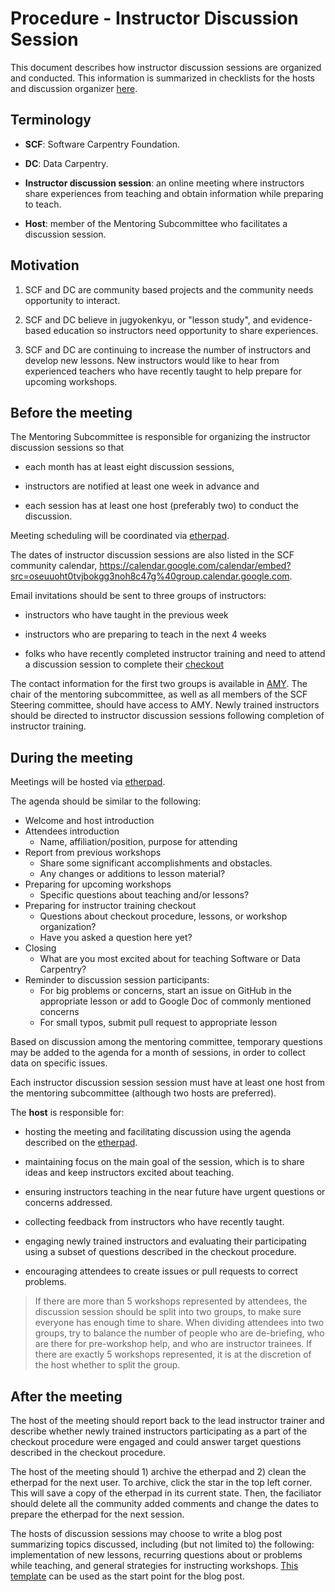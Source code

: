 # Procedure - Instructor Discussion Session

This document describes how instructor discussion sessions
are organized and conducted.  This information is summarized in 
checklists for the hosts and discussion organizer [here](checklists-discussion-sessions.md).  

## Terminology

-   **SCF**: Software Carpentry Foundation.

-   **DC**: Data Carpentry.

-   **Instructor discussion session**: an online meeting
    where instructors share experiences from teaching and
    obtain information while preparing to teach.

-   **Host**: member of the Mentoring Subcommittee
    who facilitates a discussion session.

## Motivation

1.  SCF and DC are community based projects
    and the community needs opportunity to interact.

2.  SCF and DC believe in jugyokenkyu, or "lesson study",
    and evidence-based education so instructors need opportunity to share experiences.

3. SCF and DC are continuing to increase the number of instructors
   and develop new lessons. New instructors would like to hear from 
   experienced teachers who have recently taught to help prepare for upcoming workshops.

## Before the meeting

The Mentoring Subcommittee is responsible for organizing
the instructor discussion sessions so that

-   each month has at least eight discussion sessions,

-   instructors are notified at least one week in advance and

-   each session has at least one host (preferably two) to conduct the discussion.

Meeting scheduling will be coordinated via [etherpad](http://pad.software-carpentry.org/instructor-discussion).

The dates of instructor discussion sessions are also listed
in the SCF community calendar,
https://calendar.google.com/calendar/embed?src=oseuuoht0tvjbokgg3noh8c47g%40group.calendar.google.com.

Email invitations should be sent to three groups of instructors:

- instructors who have taught in the previous week

- instructors who are preparing to teach in the next 4 weeks

- folks who have recently completed instructor training and need to
  attend a discussion session to complete their [checkout](https://swcarpentry.github.io/instructor-training/checkout/)

The contact information for the first two groups is available in [AMY](https://amy.software-carpentry.org/workshops/). 
The chair of the mentoring subcommittee, as well as all members of the SCF Steering committee, 
should have access to AMY. Newly trained instructors should be directed to instructor discussion sessions 
following completion of instructor training.  

## During the meeting

Meetings will be hosted via [etherpad](http://pad.software-carpentry.org/instructor-discussion).

The agenda should be similar to the following:

- Welcome and host introduction
- Attendees introduction
    - Name, affiliation/position, purpose for attending
- Report from previous workshops
    - Share some significant accomplishments and obstacles.
	- Any changes or additions to lesson material?
- Preparing for upcoming workshops
    - Specific questions about teaching and/or lessons?
- Preparing for instructor training checkout
    - Questions about checkout procedure, lessons, or workshop organization?
    - Have you asked a question here yet?
- Closing
	- What are you most excited about for teaching Software or Data Carpentry?  
- Reminder to discussion session participants: 
    - For big problems or concerns, start an issue on GitHub in the appropriate lesson or add to Google Doc of commonly mentioned concerns
    - For small typos, submit pull request to appropriate lesson

Based on discussion among the mentoring committee, temporary questions may be 
added to the agenda for 
a month of sessions, in order to collect data on specific issues.  

Each instructor discussion session session must have at least one host
from the mentoring subcommittee (although two hosts are preferred). 

The **host** is responsible for: 

- hosting the meeting and facilitating discussion using the agenda described on the 
[etherpad](http://pad.software-carpentry.org/instructor-discussion). 

- maintaining focus on the main goal of the session, which is to share ideas and keep instructors excited about teaching.

- ensuring instructors teaching in the near future have urgent questions or concerns addressed.

- collecting feedback from instructors who have recently taught.

- engaging newly trained instructors and evaluating their participating using a subset of 
questions described in the checkout procedure.

- encouraging attendees to create issues or pull requests to correct problems.

> If there are more than 5 workshops represented by attendees, the discussion 
session should be split into two groups, to make sure everyone has enough time 
to share.  When dividing attendees into two groups, try to balance the number of 
people who are de-briefing, who are there for pre-workshop help, and who are 
instructor trainees.  If there are exactly 5 workshops represented, it is at the 
discretion of the host whether to split the group.  


## After the meeting

The host of the meeting should report back to the lead instructor trainer and 
describe whether newly trained instructors participating as a part of the checkout procedure 
were engaged and could answer target questions described in the checkout procedure.

The host of the meeting should 1) archive the etherpad and 2) clean 
the etherpad for the next user. To archive, click the star in the top left 
corner. This will save a copy of the etherpad in its current state. Then, 
the faciliator should delete all the community added comments and change 
the dates to prepare the etherpad for the next session.  

The hosts of discussion sessions may choose to 
write a blog post summarizing topics discussed, including 
(but not limited to) the following: implementation of new lessons, 
recurring questions about or problems while teaching, and general strategies for 
instructing workshops. 
[This template](template-blog-about-debriefing-session.md) can be used
as the start point for the blog post.

